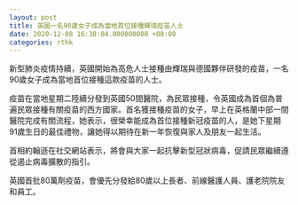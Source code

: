 ```yaml
---
layout: post
title: 英國一名90歲女子成為當地首位接種輝瑞疫苗人士
date: 2020-12-08 16:38:04.000000000 +08:00
categories: rthk
---
```


新型肺炎疫情持續，英國開始為高危人士接種由輝瑞與德國夥伴研發的疫苗，一名90歲女子成為當地首位接種這款疫苗的人士。

疫苗在當地星期二陸續分發到英國50間醫院，為民眾接種，令英國成為首個為普遍民眾接種有關疫苗的西方國家。首名獲接種疫苗的女子，早上在英格蘭中部一間醫院完成有關流程，她表示，很榮幸能成為首位接種新冠疫苗的人，是她下星期91歲生日的最佳禮物，讓她得以期待在新一年恢復與家人及朋友一起生活。

首相約翰遜在社交網站表示，將會與大家一起抗擊新型冠狀病毒，促請民眾繼續遵從遏止病毒擴散的指引。

英國首批80萬劑疫苗，會優先分發給80歲以上長者、前線醫護人員、護老院院友和員工。
